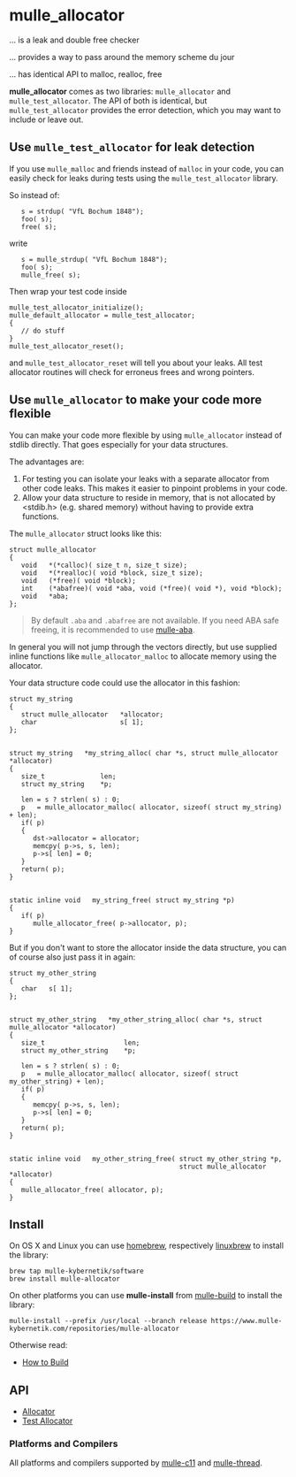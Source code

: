 # mulle_allocator

... is a leak and double free checker

... provides a way to pass around the memory scheme du jour

... has identical API to malloc, realloc, free


**mulle_allocator** comes as two libraries: `mulle_allocator` and
`mulle_test_allocator`. The API of both is identical, but
`mulle_test_allocator` provides the error detection, which you may
want to include or leave out.


##  Use `mulle_test_allocator` for leak detection

If you use `mulle_malloc` and friends instead of `malloc` in your code,
you can easily check for leaks during tests using the `mulle_test_allocator`
library.

So instead of:

```
   s = strdup( "VfL Bochum 1848");
   foo( s);
   free( s);
```

write


```
   s = mulle_strdup( "VfL Bochum 1848");
   foo( s);
   mulle_free( s);
```


Then wrap your test code inside

```
mulle_test_allocator_initialize();
mulle_default_allocator = mulle_test_allocator;
{
   // do stuff
}
mulle_test_allocator_reset();
```

and `mulle_test_allocator_reset` will tell you about your leaks.
All test allocator routines will check for erroneus frees and wrong pointers.


##  Use `mulle_allocator` to make your code more flexible

You can make your code more flexible by using `mulle_allocator` instead of
stdlib directly. That goes especially for your data structures.

The advantages are:

1. For testing you can isolate your leaks with a separate allocator from other
code leaks. This makes it easier to pinpoint problems in your code.
2. Allow your data structure to reside in memory, that is not allocated by
<stdib.h> (e.g. shared memory) without having to provide extra functions.


The `mulle_allocator` struct looks like this:

```
struct mulle_allocator
{
   void   *(*calloc)( size_t n, size_t size);
   void   *(*realloc)( void *block, size_t size);
   void   (*free)( void *block);
   int    (*abafree)( void *aba, void (*free)( void *), void *block);
   void   *aba;
};
```

> By default `.aba` and `.abafree` are not available.
> If you need ABA safe freeing, it is recommended to use [mulle-aba](//www.mulle-kybernetik.com/software/git/mulle-aba/).

In general you will not jump through the vectors directly, but use
supplied inline functions like `mulle_allocator_malloc` to allocate memory
using the allocator.

Your data structure code could use the allocator in this fashion:

```
struct my_string
{
   struct mulle_allocator   *allocator;
   char                     s[ 1];
};


struct my_string   *my_string_alloc( char *s, struct mulle_allocator *allocator)
{
   size_t              len;
   struct my_string    *p;

   len = s ? strlen( s) : 0;
   p   = mulle_allocator_malloc( allocator, sizeof( struct my_string) + len);
   if( p)
   {
      dst->allocator = allocator;
      memcpy( p->s, s, len);
      p->s[ len] = 0;
   }
   return( p);
}


static inline void   my_string_free( struct my_string *p)
{
   if( p)
      mulle_allocator_free( p->allocator, p);
}

```

But if you don't want to store the allocator inside the data structure, you
can of course also just pass it in again:

```
struct my_other_string
{
   char   s[ 1];
};


struct my_other_string   *my_other_string_alloc( char *s, struct mulle_allocator *allocator)
{
   size_t                    len;
   struct my_other_string    *p;

   len = s ? strlen( s) : 0;
   p   = mulle_allocator_malloc( allocator, sizeof( struct my_other_string) + len);
   if( p)
   {
      memcpy( p->s, s, len);
      p->s[ len] = 0;
   }
   return( p);
}


static inline void   my_other_string_free( struct my_other_string *p,
                                           struct mulle_allocator *allocator)
{
   mulle_allocator_free( allocator, p);
}
```


## Install

On OS X and Linux you can use
[homebrew](//brew.sh), respectively
[linuxbrew](//linuxbrew.sh)
to install the library:

```
brew tap mulle-kybernetik/software
brew install mulle-allocator
```

On other platforms you can use **mulle-install** from
[mulle-build](//www.mulle-kybernetik.com/software/git/mulle-build)
to install the library:

```
mulle-install --prefix /usr/local --branch release https://www.mulle-kybernetik.com/repositories/mulle-allocator
```


Otherwise read:

* [How to Build](dox/BUILD.md)


## API

* [Allocator](dox/API_ALLOCATOR.md)
* [Test Allocator](dox/API_TEST_ALLOCATOR.md)


### Platforms and Compilers

All platforms and compilers supported by
[mulle-c11](//www.mulle-kybernetik.com/software/git/mulle-c11/) and
[mulle-thread](//www.mulle-kybernetik.com/software/git/mulle-thread/).

